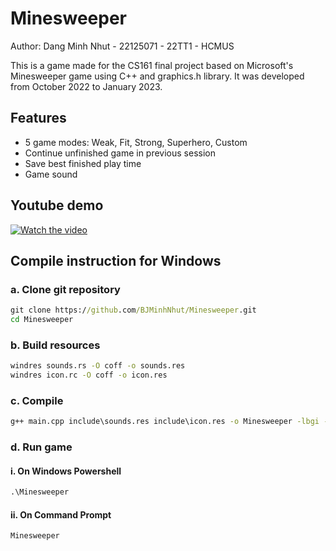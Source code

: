 # Minesweeper
Author: Dang Minh Nhut - 22125071 - 22TT1 - HCMUS

This is a game made for the CS161 final project based on 
Microsoft's Minesweeper game using C++ and graphics.h 
library. It was developed from October 2022 to January 2023.

## Features
- 5 game modes: Weak, Fit, Strong, Superhero, Custom 
- Continue unfinished game in previous session
- Save best finished play time
- Game sound 

## Youtube demo
[![Watch the video](https://img.youtube.com/vi/4dfjIGfTMjc/hqdefault.jpg)](https://youtu.be/4dfjIGfTMjc)

## Compile instruction for Windows
### a. Clone git repository
```cmd
git clone https://github.com/BJMinhNhut/Minesweeper.git
cd Minesweeper
```
### b. Build resources
```cmd
windres sounds.rs -O coff -o sounds.res
windres icon.rc -O coff -o icon.res
```
### c. Compile 
```cmd
g++ main.cpp include\sounds.res include\icon.res -o Minesweeper -lbgi -lgdi32 -lcomdlg32 -luuid -loleaut32 -lole32 -static -static-libgcc -static-libstdc++ -O2 -lwinmm -mwindows
```
### d. Run game
#### i.	On Windows Powershell
```cmd
.\Minesweeper
```
#### ii.	On Command Prompt
```
Minesweeper
```
